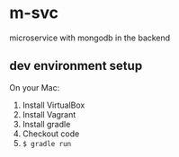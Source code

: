 # m-svc #

microservice with mongodb in the backend

## dev environment setup ##

On your Mac:

1. Install VirtualBox
2. Install Vagrant
3. Install gradle
4. Checkout code
5. `$ gradle run`
